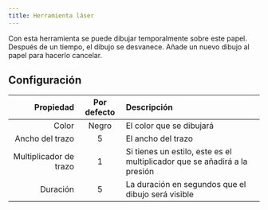 ```yaml
---
title: Herramienta láser
---
```


Con esta herramienta se puede dibujar temporalmente sobre este papel. Después de un tiempo, el dibujo se desvanece. Añade un nuevo dibujo al papel para hacerlo cancelar.

## Configuración

|              Propiedad | Por defecto | Descripción                                                               |
| ---------------------: | :---------: | :------------------------------------------------------------------------ |
|                  Color |    Negro    | El color que se dibujará                                                  |
|        Ancho del trazo |      5      | El ancho del trazo                                                        |
| Multiplicador de trazo |      1      | Si tienes un estilo, este es el multiplicador que se añadirá a la presión |
|               Duración |      5      | La duración en segundos que el dibujo será visible                        |
